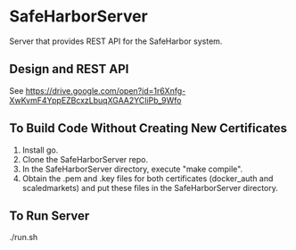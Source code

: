 # SafeHarborServer
Server that provides REST API for the SafeHarbor system.
## Design and REST API
See https://drive.google.com/open?id=1r6Xnfg-XwKvmF4YppEZBcxzLbuqXGAA2YCIiPb_9Wfo
## To Build Code Without Creating New Certificates
1. Install go.
2. Clone the SafeHarborServer repo.
3. In the SafeHarborServer directory, execute "make compile".
4. Obtain the .pem and .key files for both certificates (docker_auth and scaledmarkets) and put these files in the SafeHarborServer directory.

## To Run Server
./run.sh
